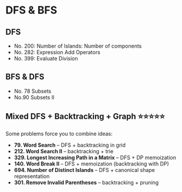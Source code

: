 # DFS & BFS

## DFS

* No. 200: Number of Islands: Number of components
* No. 282: Expression Add Operators
* No. 399: Evaluate Division

## BFS & DFS

* No. 78 Subsets&#x20;
* No.90 Subsets II

## Mixed DFS + Backtracking + Graph ⭐️⭐️⭐️⭐️⭐️

Some problems force you to combine ideas:

* **79. Word Search** – DFS + backtracking in grid
* **212. Word Search II** – backtracking + trie
* **329. Longest Increasing Path in a Matrix** – DFS + DP memoization
* **140. Word Break II** – DFS + memoization (backtracking with DP)
* **694. Number of Distinct Islands** – DFS + canonical shape representation
* **301. Remove Invalid Parentheses** – backtracking + pruning
